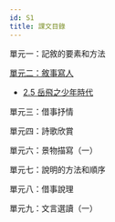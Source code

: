 ```yaml
---
id: S1
title: 課文目錄
---
```


單元一：記敘的要素和方法

[單元二：敘事寫人](category/S1/單元二：敘事寫人)

- [2.5 岳飛之少年時代](S1/單元二：敘事寫人/2.5岳飛之少年時代)

單元三：借事抒情

單元四：詩歌欣賞

單元六：景物描寫（一）

單元七：說明的方法和順序

單元八：借事說理

單元九：文言選讀（一）